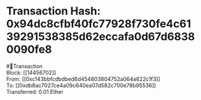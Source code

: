 
Transaction Hash: 0x94dc8cfbf40fc77928f730fe4c6139291538385d62eccafa0d67d68380090fe8
====================================================================================
  
#💸Transaction  
Block: [[14456702]]  
From: [[0xc143bbfcdbdbed6d454803804752a064a622c1f3]]  
To: [[0xdb8ac7027ce4a09c640ea07d582c700e78b95536]]  
Transferred: 0.01 Ether